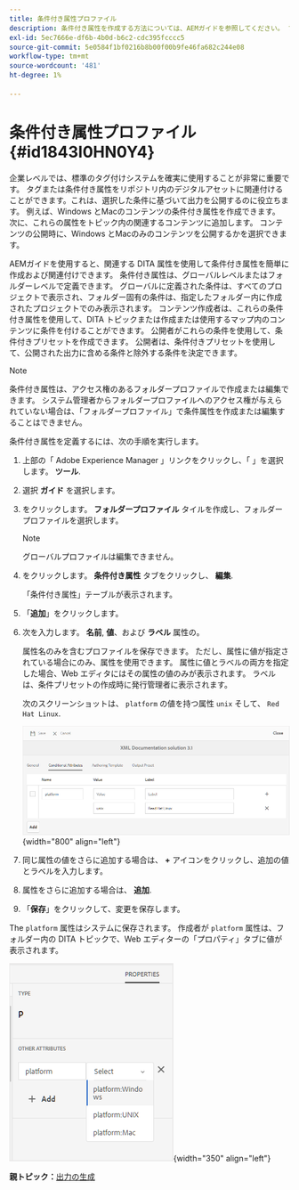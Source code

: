 ```yaml
---
title: 条件付き属性プロファイル
description: 条件付き属性を作成する方法については、AEMガイドを参照してください。 フォルダー内の条件付き属性とグローバルプロファイルを使用して、コンテンツに条件を付けます。
exl-id: 5ec7666e-df6b-4b0d-b6c2-cdc395fcccc5
source-git-commit: 5e0584f1bf0216b8b00f00b9fe46fa682c244e08
workflow-type: tm+mt
source-wordcount: '481'
ht-degree: 1%

---
```


# 条件付き属性プロファイル {#id1843I0HN0Y4}

企業レベルでは、標準のタグ付けシステムを確実に使用することが非常に重要です。 タグまたは条件付き属性をリポジトリ内のデジタルアセットに関連付けることができます。これは、選択した条件に基づいて出力を公開するのに役立ちます。 例えば、Windows とMacのコンテンツの条件付き属性を作成できます。 次に、これらの属性をトピック内の関連するコンテンツに追加します。 コンテンツの公開時に、Windows とMacのみのコンテンツを公開するかを選択できます。

AEMガイドを使用すると、関連する DITA 属性を使用して条件付き属性を簡単に作成および関連付けできます。 条件付き属性は、グローバルレベルまたはフォルダーレベルで定義できます。 グローバルに定義された条件は、すべてのプロジェクトで表示され、フォルダー固有の条件は、指定したフォルダー内に作成されたプロジェクトでのみ表示されます。 コンテンツ作成者は、これらの条件付き属性を使用して、DITA トピックまたは作成または使用するマップ内のコンテンツに条件を付けることができます。 公開者がこれらの条件を使用して、条件付きプリセットを作成できます。 公開者は、条件付きプリセットを使用して、公開された出力に含める条件と除外する条件を決定できます。

>[!NOTE]
>
> 条件付き属性は、アクセス権のあるフォルダープロファイルで作成または編集できます。 システム管理者からフォルダープロファイルへのアクセス権が与えられていない場合は、「フォルダープロファイル」で条件属性を作成または編集することはできません。

条件付き属性を定義するには、次の手順を実行します。

1. 上部の「 Adobe Experience Manager 」リンクをクリックし、「 」を選択します。 **ツール**.

1. 選択 **ガイド** を選択します。

1. をクリックします。 **フォルダープロファイル** タイルを作成し、フォルダープロファイルを選択します。

   >[!NOTE]
   >
   > グローバルプロファイルは編集できません。

1. をクリックします。 **条件付き属性** タブをクリックし、 **編集**.

   「条件付き属性」テーブルが表示されます。

1. 「**追加**」をクリックします。

1. 次を入力します。 **名前**, **値**、および **ラベル** 属性の。

   属性名のみを含むプロファイルを保存できます。 ただし、属性に値が指定されている場合にのみ、属性を使用できます。 属性に値とラベルの両方を指定した場合、Web エディタにはその属性の値のみが表示されます。 ラベルは、条件プリセットの作成時に発行管理者に表示されます。

   次のスクリーンショットは、 `platform` の値を持つ属性 `unix` そして、 `Red Hat Linux`.

   ![](images/add-profile.png){width="800" align="left"}

1. 同じ属性の値をさらに追加する場合は、 **+** アイコンをクリックし、追加の値とラベルを入力します。

1. 属性をさらに追加する場合は、 **追加**.

1. 「**保存**」をクリックして、変更を保存します。


The `platform` 属性はシステムに保存されます。 作成者が `platform` 属性は、フォルダー内の DITA トピックで、Web エディターの「プロパティ」タブに値が表示されます。

![](images/properties-tab.png){width="350" align="left"}

**親トピック：**[&#x200B;出力の生成](generate-output.md)
